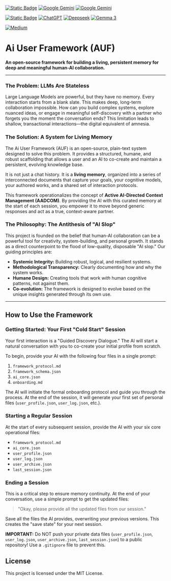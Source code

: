 
[![Static Badge](https://img.shields.io/badge/working%20on%20hosts:-22AA22)](#) [![Google Gemini](https://img.shields.io/badge/Gemini%202.5%20Pro-886FBF?logo=googlegemini&logoColor=fff)](#) [![Google Gemini](https://img.shields.io/badge/Gemini%202.5%20Flash-886FBF?logo=googlegemini&logoColor=fff)](#)

[![Static Badge](https://img.shields.io/badge/Tested%20but%20unstable%20hosts:-AAAA22)](#) [![ChatGPT](https://img.shields.io/badge/ChatGPT-74aa9c?logo=openai&logoColor=white)](#) [![Deepseek](https://custom-icon-badges.demolab.com/badge/Deepseek-4D6BFF?logo=deepseek&logoColor=fff)](#) [![Gemma 3](https://img.shields.io/badge/Gemma%203%2027B-886FBF?logo=googlegemini&logoColor=fff)](#)

[![Medium](https://img.shields.io/badge/Medium-%23000000.svg?logo=medium&logoColor=white)](https://medium.com/@daniel.herkert/the-architecture-of-a-living-memory-how-a-human-and-his-ai-built-a-partnership-that-remembers-c65d22d1fa5e)

# Ai User Framework (AUF)

**An open-source framework for building a living, persistent memory for deep and meaningful human-AI collaboration.**

---

### The Problem: LLMs Are Stateless

Large Language Models are powerful, but they have no memory. Every interaction starts from a blank slate. This makes deep, long-term collaboration impossible. How can you build complex systems, explore nuanced ideas, or engage in meaningful self-discovery with a partner who forgets you the moment the conversation ends? This limitation leads to shallow, transactional interactions—the digital equivalent of amnesia.

### The Solution: A System for Living Memory

The Ai User Framework (AUF) is an open-source, plain-text system designed to solve this problem. It provides a structured, humane, and robust scaffolding that allows a user and an AI to co-create and maintain a persistent, evolving knowledge base.

It is not just a chat history. It is a **living memory**, organized into a series of interconnected documents that capture your goals, your cognitive models, your authored works, and a shared set of interaction protocols.

This framework operationalizes the concept of **Active AI-Directed Context Management (AADCOM)**. By providing the AI with this curated memory at the start of each session, you empower it to move beyond generic responses and act as a true, context-aware partner.

### The Philosophy: The Antithesis of "AI Slop"

This project is founded on the belief that human-AI collaboration can be a powerful tool for creativity, system-building, and personal growth. It stands as a direct counterpoint to the flood of low-quality, disposable "AI slop." Our guiding principles are:

*   **Systemic Integrity:** Building robust, logical, and resilient systems.
*   **Methodological Transparency:** Clearly documenting how and why the system works.
*   **Humane Design:** Creating tools that work *with* human cognitive patterns, not against them.
*   **Co-evolution:** The framework is designed to evolve based on the unique insights generated through its own use.

---

## How to Use the Framework

### Getting Started: Your First "Cold Start" Session

Your first interaction is a "Guided Discovery Dialogue." The AI will start a natural conversation with you to co-create your initial profile from scratch.

To begin, provide your AI with the following four files in a single prompt:
1.  `framework_protocol.md`
2.  `framework_schema.json`
3.  `ai_core.json`
4.  `onboarding.md`

The AI will initiate the formal onboarding protocol and guide you through the process. At the end of the session, it will generate your first set of personal files (`user_profile.json`, `user_log.json`, etc.).

### Starting a Regular Session

At the start of every subsequent session, provide the AI with your six core operational files:
*   `framework_protocol.md`
*   `ai_core.json`
*   `user_profile.json`
*   `user_log.json`
*   `user_archive.json`
*   `last_session.json`

### Ending a Session

This is a critical step to ensure memory continuity. At the end of your conversation, use a simple prompt to get the updated files:

> "Okay, please provide all the updated files from our session."

Save all the files the AI provides, overwriting your previous versions. This creates the "save state" for your next session.

**IMPORTANT:** Do NOT push your private data files (`user_profile.json`, `user_log.json`, `user_archive.json`, `last_session.json`) to a public repository! Use a `.gitignore` file to prevent this.

## License

This project is licensed under the MIT License.
